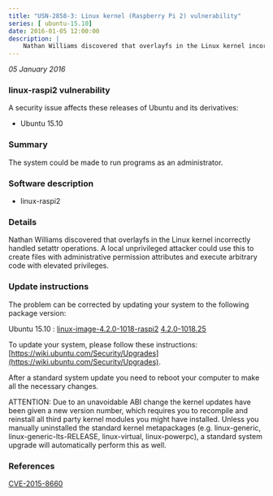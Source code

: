 ```yaml
---
title: "USN-2858-3: Linux kernel (Raspberry Pi 2) vulnerability"
series: [ ubuntu-15.10]
date: 2016-01-05 12:00:00
description: |
    Nathan Williams discovered that overlayfs in the Linux kernel incorrectly handled setattr operations. A local unprivileged attacker could use this to create files with administrative permission attributes and execute arbitrary code with elevated privileges. 
--- 
```

 
 

*05 January 2016*

### linux-raspi2 vulnerability

A security issue affects these releases of Ubuntu and its derivatives:

* Ubuntu 15.10

### Summary

The system could be made to run programs as an administrator. 

### Software description

* linux-raspi2 

### Details

Nathan Williams discovered that overlayfs in the Linux kernel incorrectly handled setattr operations. A local unprivileged attacker could use this to create files with administrative permission attributes and execute arbitrary code with elevated privileges. 

### Update instructions

The problem can be corrected by updating your system to the following package version:

Ubuntu 15.10
 : [linux-image-4.2.0-1018-raspi2](https://launchpad.net/ubuntu/+source/linux-raspi2) <span> [4.2.0-1018.25](https://launchpad.net/ubuntu/+source/linux-raspi2/4.2.0-1018.25) </span> 

To update your system, please follow these instructions: [https://wiki.ubuntu.com/Security/Upgrades](https://wiki.ubuntu.com/Security/Upgrades).

After a standard system update you need to reboot your computer to make all the necessary changes.

ATTENTION: Due to an unavoidable ABI change the kernel updates have been given a new version number, which requires you to recompile and reinstall all third party kernel modules you might have installed. Unless you manually uninstalled the standard kernel metapackages (e.g. linux-generic, linux-generic-lts-RELEASE, linux-virtual, linux-powerpc), a standard system upgrade will automatically perform this as well. 

### References

 
 [CVE-2015-8660](http://people.ubuntu.com/~ubuntu-security/cve/CVE-2015-8660)
 

